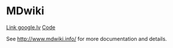 MDwiki
======


[Link google.lv](https://www.google.lv/)
[Code](mdwiki.html#!info.md)

See http://www.mdwiki.info/ for more documentation and details.
